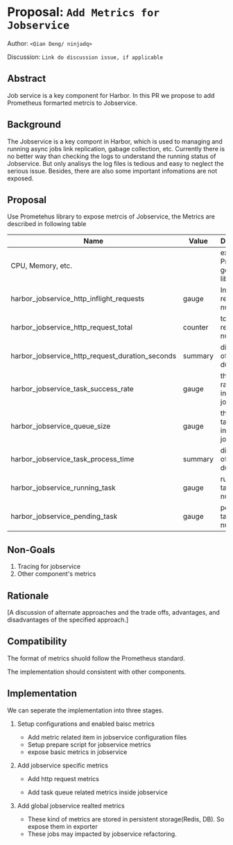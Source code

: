 # Proposal: `Add Metrics for Jobservice`

Author: `<Qian Deng/ ninjadq>`

Discussion: `Link do discussion issue, if applicable`

## Abstract

 Job service is a key component for Harbor. In this PR we propose to add Prometheus formarted metrcis to Jobservice.

## Background

The Jobservice is a key compont in Harbor, which is used to managing and running async jobs link replication, gabage collection, etc. Currently there is no better way than checking the logs to understand the running status of Jobservice. But only analisys the log files is tedious and easy to neglect the serious issue. Besides, there are also some important infomations are not exposed.

## Proposal

Use Prometehus library to expose metrcis of Jobservice, the Metrics are described in following table

| Name                                            | Value   | Describtion                           |
| ----------------------------------------------- | ------- | ------------------------------------- |
| CPU, Memory, etc.                               |         | exposed by Prometheus golang library  |
| harbor_jobservice_http_inflight_requests        | gauge   | Inflght request number                |
| harbor_jobservice_http_request_total            | counter | total request number                  |
| harbor_jobservice_http_request_duration_seconds | summary | distribution of request duration      |
| harbor_jobservice_task_success_rate             | gauge   | the sucess rate of task in jobservice |
| harbor_jobservice_queue_size                    | gauge   | the size of task queue in jobservice  |
| harbor_jobservice_task_process_time             | summary | distribution of task duration         |
| harbor_jobservice_running_task                  | gauge   | running task number                   |
| harbor_jobservice_pending_task                  | gauge   | pendding task number                  |



## Non-Goals

1. Tracing for jobservice
2. Other component's metrics

## Rationale

[A discussion of alternate approaches and the trade offs, advantages, and disadvantages of the specified approach.]

## Compatibility

The format of metrics shuold follow the Prometheus standard. 

The implementation should consistent with other components.

## Implementation

We can seperate the implementation into three stages.

1. Setup configurations and enabled baisc metrics

   * Add metric related item in jobservice configuration files
   * Setup prepare script for jobservice metrics
   * expose basic metrics in jobservice

2. Add jobservice specific metrics

   * Add http request metrics

   * Add task queue related metrics inside jobservice

3. Add global jobservice realted metrics

   * These kind of metrics are stored in persistent storage(Redis, DB). So expose them in exporter
   * These jobs may impacted by jobservice refactoring.
